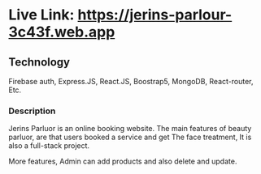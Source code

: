 # Live Link: https://jerins-parlour-3c43f.web.app

## Technology

Firebase auth, Express.JS, React.JS, Boostrap5, MongoDB, React-router, Etc.

### Description

Jerins Parluor is an online booking website. The main features of beauty parluor, are that users booked a service and get The face treatment, It is also a full-stack project.

More features, Admin can add products and also delete and update.
